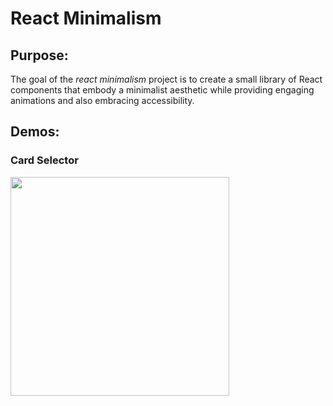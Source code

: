 # React Minimalism

## Purpose:
The goal of the *react minimalism* project is to create a small library of React components that embody a minimalist aesthetic while providing engaging animations and also embracing accessibility.

## Demos:

### Card Selector
<img src="./videos/CardHolderDemoVideo.gif" width="350px">
